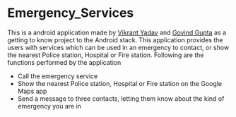 # Emergency_Services

This is a android application made by [Vikrant Yadav](https://github.com/vikrant4) and [Govind Gupta](https://github.com/govindgupta) as a getting to know project to the Android stack. This application provides the users with services which can be used in an emergency to contact, or show the nearest Police station, Hospital or Fire station. Following are the functions performed by the application

* Call the emergency service
* Show the nearest Police station, Hospital or Fire station on the Google Maps app
* Send a message to three contacts, letting them know about the kind of emergency you are in
